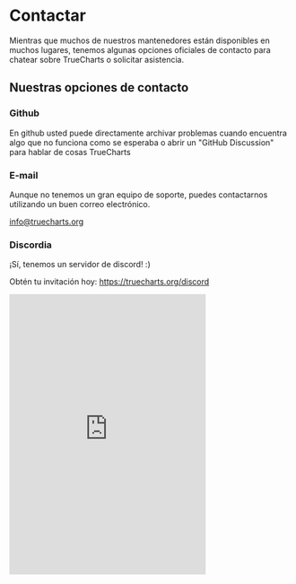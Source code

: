 # Contactar

Mientras que muchos de nuestros mantenedores están disponibles en muchos lugares, tenemos algunas opciones oficiales de contacto para chatear sobre TrueCharts o solicitar asistencia.

## Nuestras opciones de contacto

### Github

En github usted puede directamente archivar problemas cuando encuentra algo que no funciona como se esperaba o abrir un "GitHub Discussion" para hablar de cosas TrueCharts

### E-mail

Aunque no tenemos un gran equipo de soporte, puedes contactarnos utilizando un buen correo electrónico.

info@truecharts.org

### Discordia

¡Sí, tenemos un servidor de discord! :)

Obtén tu invitación hoy: https://truecharts.org/discord

<iframe src="https://discord.com/widget?id=830763548678291466&theme=dark" width="350" height="500" allowtransparency="true" frameborder="0" sandbox="allow-popups allow-popups-to-escape-sandbox allow-same-origin allow-scripts"></iframe>

